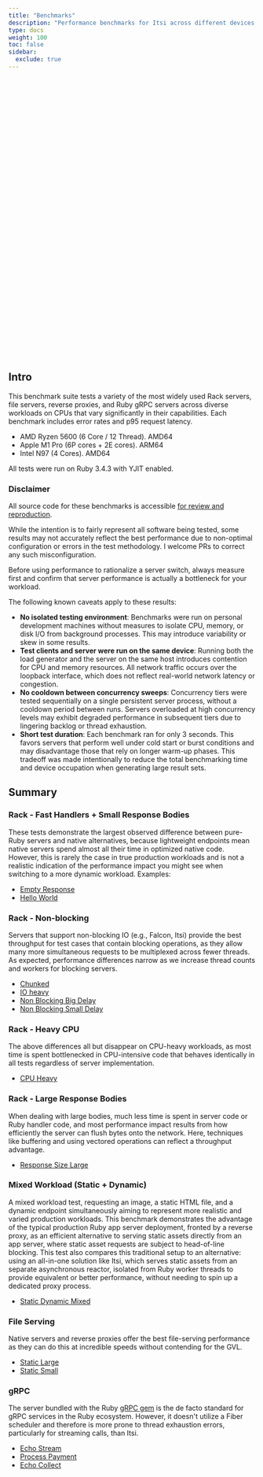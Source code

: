 ```yaml
---
title: "Benchmarks"
description: "Performance benchmarks for Itsi across different devices and configurations"
type: docs
weight: 100
toc: false
sidebar:
  exclude: true
---
```


<br/>
<div id="root" style="min-height: 550px;">
</div>

<style>
.hextra-toc{
  width: 0 !important;
}

html{
  scrollbar-gutter: stable;
}
</style>


<link rel="stylesheet" href="/styles/benchmark-dashboard.css"/>

<script>
window.addEventListener("load", () => {
  const script = document.createElement("script");
  script.type = "text/javascript";
  script.src="/scripts/benchmark-dashboard.iife.js";
  document.body.appendChild(script);
})
</script>

## Intro
This benchmark suite tests a variety of the most widely used Rack servers, file servers, reverse proxies, and Ruby gRPC servers across diverse workloads on CPUs that vary significantly in their capabilities. Each benchmark includes error rates and p95 request latency.
* AMD Ryzen 5600 (6 Core / 12 Thread). AMD64
* Apple M1 Pro (6P cores + 2E cores). ARM64
* Intel N97 (4 Cores). AMD64

All tests were run on Ruby 3.4.3 with YJIT enabled.


### Disclaimer
All source code for these benchmarks is accessible [for review and reproduction](https://github.com/wouterken/itsi-server-benchmarks).

While the intention is to fairly represent all software being tested, some results may not accurately reflect the best performance due to non-optimal configuration or errors in the test methodology. I welcome PRs to correct any such misconfiguration.

Before using performance to rationalize a server switch, always measure first and confirm that server performance is actually a bottleneck for your workload.

The following known caveats apply to these results:
* **No isolated testing environment**: Benchmarks were run on personal development machines without measures to isolate CPU, memory, or disk I/O from background processes. This may introduce variability or skew in some results.
* **Test clients and server were run on the same device**: Running both the load generator and the server on the same host introduces contention for CPU and memory resources. All network traffic occurs over the loopback interface, which does not reflect real-world network latency or congestion.
* **No cooldown between concurrency sweeps**:  Concurrency tiers were tested sequentially on a single persistent server process, without a cooldown period between runs. Servers overloaded at high concurrency levels may exhibit degraded performance in subsequent tiers due to lingering backlog or thread exhaustion.
* **Short test duration**: Each benchmark ran for only 3 seconds. This favors servers that perform well under cold start or burst conditions and may disadvantage those that rely on longer warm-up phases. This tradeoff was made intentionally to reduce the total benchmarking time and device occupation when generating large result sets.


## Summary
### Rack - Fast Handlers + Small Response Bodies
These tests demonstrate the largest observed difference between pure-Ruby servers and native alternatives, because lightweight endpoints mean native servers spend almost all their time in optimized native code. However, this is rarely the case in true production workloads and is not a realistic indication of the performance impact you might see when switching to a more dynamic workload.
Examples:
* [Empty Response](?cpu=amd_ryzen_5_5600x_6_core_processor&testCase=empty_response&threads=1&workers=1&concurrency=10&http2=all&xAxis=concurrency&metric=rps&visibleServers=agoo%2Cfalcon%2Citsi%2Cpuma%2Cpuma__caddy%2Cpuma__h2o%2Cpuma__itsi%2Cpuma__nginx%2Cpuma__thrust%2Cunicorn%2Ciodine%2Ccaddy%2Ch2o%2Cnginx%2Cgrpc_server.rb)
* [Hello World](?cpu=amd_ryzen_5_5600x_6_core_processor&testCase=hello_world&threads=1&workers=1&concurrency=10&http2=all&xAxis=concurrency&metric=rps&visibleServers=agoo%2Cfalcon%2Citsi%2Cpuma%2Cpuma__caddy%2Cpuma__h2o%2Cpuma__itsi%2Cpuma__nginx%2Cpuma__thrust%2Cunicorn%2Ciodine%2Ccaddy%2Ch2o%2Cnginx%2Cgrpc_server.rb)

### Rack - Non-blocking
Servers that support non-blocking IO (e.g., Falcon, Itsi) provide the best throughput for test cases that contain blocking operations, as they allow many more simultaneous requests to be multiplexed across fewer threads.
As expected, performance differences narrow as we increase thread counts and workers for blocking servers.
* [Chunked](?cpu=amd_ryzen_5_5600x_6_core_processor&testCase=chunked&threads=1&workers=1&concurrency=10&http2=all&xAxis=concurrency&metric=rps&visibleServers=agoo%2Cfalcon%2Citsi%2Cpuma%2Cpuma__caddy%2Cpuma__h2o%2Cpuma__itsi%2Cpuma__nginx%2Cpuma__thrust%2Cunicorn%2Ciodine%2Ccaddy%2Ch2o%2Cnginx%2Cgrpc_server.rb)
* [IO heavy](?cpu=amd_ryzen_5_5600x_6_core_processor&testCase=io_heavy&threads=1&workers=1&concurrency=10&http2=all&xAxis=concurrency&metric=rps&visibleServers=agoo%2Cfalcon%2Citsi%2Cpuma%2Cpuma__caddy%2Cpuma__h2o%2Cpuma__itsi%2Cpuma__nginx%2Cpuma__thrust%2Cunicorn%2Ciodine%2Ccaddy%2Ch2o%2Cnginx%2Cgrpc_server.rb)
* [Non Blocking Big Delay](?cpu=amd_ryzen_5_5600x_6_core_processor&testCase=nonblocking_big_delay&threads=1&workers=1&concurrency=10&http2=all&xAxis=concurrency&metric=rps&visibleServers=agoo%2Cfalcon%2Citsi%2Cpuma%2Cpuma__caddy%2Cpuma__h2o%2Cpuma__itsi%2Cpuma__nginx%2Cpuma__thrust%2Cunicorn%2Ciodine%2Ccaddy%2Ch2o%2Cnginx%2Cgrpc_server.rb)
* [Non Blocking Small Delay](?cpu=amd_ryzen_5_5600x_6_core_processor&testCase=nonblocking_many_small_delay&threads=1&workers=1&concurrency=10&http2=all&xAxis=concurrency&metric=rps&visibleServers=agoo%2Cfalcon%2Citsi%2Cpuma%2Cpuma__caddy%2Cpuma__h2o%2Cpuma__itsi%2Cpuma__nginx%2Cpuma__thrust%2Cunicorn%2Ciodine%2Ccaddy%2Ch2o%2Cnginx%2Cgrpc_server.rb)

### Rack - Heavy CPU
The above differences all but disappear on CPU-heavy workloads, as most time is spent bottlenecked in CPU-intensive code that behaves identically in all tests regardless of server implementation.
* [CPU Heavy](?cpu=amd_ryzen_5_5600x_6_core_processor&testCase=cpu_heavy&threads=1&workers=1&concurrency=10&http2=all&xAxis=concurrency&metric=rps&visibleServers=agoo%2Cfalcon%2Citsi%2Cpuma%2Cpuma__caddy%2Cpuma__h2o%2Cpuma__itsi%2Cpuma__nginx%2Cpuma__thrust%2Cunicorn%2Ciodine%2Ccaddy%2Ch2o%2Cnginx%2Cgrpc_server.rb)

### Rack - Large Response Bodies
When dealing with large bodies, much less time is spent in server code or Ruby handler code, and most performance impact results from how efficiently the server can flush bytes onto the network. Here, techniques like buffering and using vectored operations can reflect a throughput advantage.
* [Response Size Large](?cpu=amd_ryzen_5_5600x_6_core_processor&testCase=response_size_large&threads=1&workers=1&concurrency=10&http2=all&xAxis=concurrency&metric=rps&visibleServers=agoo%2Cfalcon%2Citsi%2Cpuma%2Cpuma__caddy%2Cpuma__h2o%2Cpuma__itsi%2Cpuma__nginx%2Cpuma__thrust%2Cunicorn%2Ciodine%2Ccaddy%2Ch2o%2Cnginx%2Cgrpc_server.rb)

### Mixed Workload (Static + Dynamic)
A mixed workload test, requesting an image, a static HTML file, and a dynamic endpoint simultaneously aiming to represent more realistic and varied production workloads. This benchmark demonstrates the advantage of the typical production Ruby app server deployment, fronted by a reverse proxy, as an efficient alternative to serving static assets directly from an app server, where static asset requests are subject to head-of-line blocking. This test also compares this traditional setup to an alternative: using an all-in-one solution like Itsi, which serves static assets from an separate asynchronous reactor, isolated from Ruby worker threads to provide equivalent or better performance, without needing to spin up a dedicated proxy process.
* [Static Dynamic Mixed](?cpu=amd_ryzen_5_5600x_6_core_processor&testCase=static_dynamic_mixed&threads=1&workers=1&concurrency=10&http2=all&xAxis=concurrency&metric=rps&visibleServers=agoo%2Cfalcon%2Citsi%2Cpuma%2Cpuma__caddy%2Cpuma__h2o%2Cpuma__itsi%2Cpuma__nginx%2Cpuma__thrust%2Cunicorn%2Ciodine%2Ccaddy%2Ch2o%2Cnginx%2Cgrpc_server.rb)

### File Serving
Native servers and reverse proxies offer the best file-serving performance as they can do this at incredible speeds without contending for the GVL.
* [Static Large](?cpu=amd_ryzen_5_5600x_6_core_processor&testCase=static_large&threads=1&workers=1&concurrency=10&http2=all&xAxis=concurrency&metric=rps&visibleServers=agoo%2Cfalcon%2Citsi%2Cpuma%2Cpuma__caddy%2Cpuma__h2o%2Cpuma__itsi%2Cpuma__nginx%2Cpuma__thrust%2Cunicorn%2Ciodine%2Ccaddy%2Ch2o%2Cnginx%2Cgrpc_server.rb)
* [Static Small](?cpu=amd_ryzen_5_5600x_6_core_processor&testCase=static_small&threads=1&workers=1&concurrency=10&http2=all&xAxis=concurrency&metric=rps&visibleServers=agoo%2Cfalcon%2Citsi%2Cpuma%2Cpuma__caddy%2Cpuma__h2o%2Cpuma__itsi%2Cpuma__nginx%2Cpuma__thrust%2Cunicorn%2Ciodine%2Ccaddy%2Ch2o%2Cnginx%2Cgrpc_server.rb)

### gRPC
The server bundled with the Ruby [gRPC gem](https://github.com/grpc/grpc/tree/master/src/ruby) is the de facto standard for gRPC services in the Ruby ecosystem. However, it doesn't utilize a Fiber scheduler and therefore is more prone to thread exhaustion errors, particularly for streaming calls, than Itsi.
* [Echo Stream](?cpu=amd_ryzen_5_5600x_6_core_processor&testCase=echo_stream&threads=1&workers=1&concurrency=10&http2=all&xAxis=concurrency&metric=rps&visibleServers=agoo%2Cfalcon%2Citsi%2Cpuma%2Cpuma__caddy%2Cpuma__h2o%2Cpuma__itsi%2Cpuma__nginx%2Cpuma__thrust%2Cunicorn%2Ciodine%2Ccaddy%2Ch2o%2Cnginx%2Cgrpc_server.rb)
* [Process Payment](?cpu=amd_ryzen_5_5600x_6_core_processor&testCase=process_payment&threads=1&workers=1&concurrency=10&http2=all&xAxis=concurrency&metric=rps&visibleServers=agoo%2Cfalcon%2Citsi%2Cpuma%2Cpuma__caddy%2Cpuma__h2o%2Cpuma__itsi%2Cpuma__nginx%2Cpuma__thrust%2Cunicorn%2Ciodine%2Ccaddy%2Ch2o%2Cnginx%2Cgrpc_server.rb)
* [Echo Collect](?cpu=amd_ryzen_5_5600x_6_core_processor&testCase=echo_collect&threads=1&workers=1&concurrency=10&http2=all&xAxis=concurrency&metric=rps&visibleServers=agoo%2Cfalcon%2Citsi%2Cpuma%2Cpuma__caddy%2Cpuma__h2o%2Cpuma__itsi%2Cpuma__nginx%2Cpuma__thrust%2Cunicorn%2Ciodine%2Ccaddy%2Ch2o%2Cnginx%2Cgrpc_server.rb)
